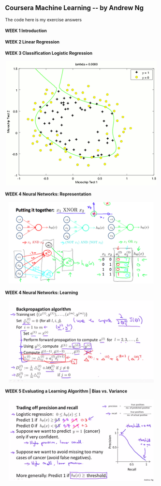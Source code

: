 ## Coursera Machine Learning -- by Andrew Ng
The code here is my exercise answers

#### WEEK 1 Introduction

#### WEEK 2 Linear Regression

#### WEEK 3 Classification Logistic Regression
<div align="center">
	<img src="machine-learning-ex2/Lambda-animation.gif" align="center"/>	
</div>


#### WEEK 4 Neural Networks: Representation
<div align="center">
	<img src="machine-learning-ex3/XNOR.png" width = "480" height = "270" align="center"/>		
</div>


#### WEEK 4 Neural Networks: Learning
<div align="center">
	<img src="machine-learning-ex4/backpropagation.png" width = "480" height = "270" align="center"/>	
</div>


#### WEEK 5 Evaluating a Learning Algorithm | Bias vs. Variance
<div align="center">
	<img src="machine-learning-ex5/precision-and-recall.png" width = "480" height = "270"/>	
</div>
 